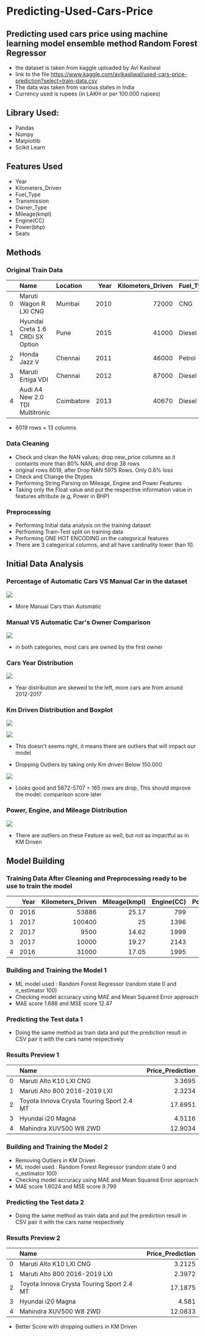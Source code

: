 # Predicting-Used-Cars-Price

## Predicting used cars price using machine learning model ensemble method Random Forest Regressor
* the dataset is taken from kaggle uploaded by Avi Kasliwal
* link to the file https://www.kaggle.com/avikasliwal/used-cars-price-prediction?select=train-data.csv
* The data was taken from various states in India
* Currency used is rupees (in LAKH or per 100.000 rupees)

## Library Used:
* Pandas
* Numpy
* Matplotlib
* Scikit Learn

## Features Used
* Year
* Kilometers_Driven
* Fuel_Type
* Transmission
* Owner_Type
* Mileage(kmpl)
* Engine(CC)
* Power(bhp)
* Seats

## Methods
### Original Train Data

|    | Name                             | Location   |   Year |   Kilometers_Driven | Fuel_Type   | Transmission   | Owner_Type   |   Mileage(kmpl) |   Engine(CC) |   Power(bhp) |   Seats |   Price |
|---:|:---------------------------------|:-----------|-------:|--------------------:|:------------|:---------------|:-------------|----------------:|-------------:|-------------:|--------:|--------:|
|  0 | Maruti Wagon R LXI CNG           | Mumbai     |   2010 |               72000 | CNG         | Manual         | First        |           26.6  |          998 |        58.16 |       5 |    1.75 |
|  1 | Hyundai Creta 1.6 CRDi SX Option | Pune       |   2015 |               41000 | Diesel      | Manual         | First        |           19.67 |         1582 |       126.2  |       5 |   12.5  |
|  2 | Honda Jazz V                     | Chennai    |   2011 |               46000 | Petrol      | Manual         | First        |           18.2  |         1199 |        88.7  |       5 |    4.5  |
|  3 | Maruti Ertiga VDI                | Chennai    |   2012 |               87000 | Diesel      | Manual         | First        |           20.77 |         1248 |        88.76 |       7 |    6    |
|  4 | Audi A4 New 2.0 TDI Multitronic  | Coimbatore |   2013 |               40670 | Diesel      | Automatic      | Second       |           15.2  |         1968 |       140.8  |       5 |   17.74 |

* 6019 rows × 13 columns

### Data Cleaning
* Check and clean the NAN values; drop new_price columns as it containts more than 80% NAN, and drop 38 rows
* original rows 6019, after Drop NAN 5975 Rows. Only 0.6% loss
* Check and Change the Dtypes
* Performing String Parsing on Mileage, Engine and Power Features
* Taking only the Float value and put the respective information value in features attribute (e.g, Power in BHP)


### Preprocessing 
* Performing Initial data analysis on the training dataset
* Perfroming Train-Test split on training data
* Performing ONE HOT ENCODING on the categorical features
* There are 3 categorical columns, and all have cardinality lower than 10.

## Initial Data Analysis

### Percentage of Automatic Cars VS Manual Car in the dataset

![](/image/manualvstransmissionpie.png)

* More Manual Cars than Automatic

### Manual VS Automatic Car's Owner Comparison

![](/image/manualvstransmissionownertype.png)

* in both categories, most cars are owned by the first owner

### Cars Year Distribution

![](/image/yeardistribution.png)

* Year distribution are skewed to the left, more cars are from around 2012-2017

### Km Driven Distribution and Boxplot

![](/image/kilometerdistribution.png)

![](/image/kilometerdboxplot.png)

* This doesn't seems right, it means there are outliers that will impact our model

* Dropping Outliers by taking only Km driven Below 150.000

![](/image/kilometerdistribution4.png)

* Looks good and 5872-5707 = 165 rows are drop, This should improve the model. comparison score later

### Power, Engine, and Mileage Distribution

![](/image/3hist.png)

* There are outliers on these Feature as well, but not as impactful as in KM Driven


## Model Building


### Training Data After Cleaning and Preprocessing ready to be use to train the model

|    |   Year |   Kilometers_Driven |   Mileage(kmpl) |   Engine(CC) |   Power(bhp) |   Seats |   0 |   1 |   2 |   3 |   4 |   5 |   6 |   7 |   8 |   9 |
|---:|-------:|--------------------:|----------------:|-------------:|-------------:|--------:|----:|----:|----:|----:|----:|----:|----:|----:|----:|----:|
|  0 |   2016 |               53886 |           25.17 |          799 |        53.3  |       5 |   0 |   0 |   0 |   1 |   0 |   1 |   1 |   0 |   0 |   0 |
|  1 |   2017 |              100400 |           25    |         1396 |        69    |       5 |   0 |   1 |   0 |   0 |   0 |   1 |   1 |   0 |   0 |   0 |
|  2 |   2017 |                9500 |           14.62 |         1999 |       149.92 |       5 |   0 |   0 |   0 |   1 |   1 |   0 |   1 |   0 |   0 |   0 |
|  3 |   2017 |               10000 |           19.27 |         2143 |       167.62 |       5 |   0 |   1 |   0 |   0 |   1 |   0 |   1 |   0 |   0 |   0 |
|  4 |   2016 |               31000 |           17.05 |         1995 |       190    |       5 |   0 |   1 |   0 |   0 |   1 |   0 |   1 |   0 |   0 |   0 |



### Building and Training the Model 1
* ML model used : Random Forest Regressor (random state 0 and n_estimator 100)
* Checking model accuracy using MAE and Mean Squared Error approach
* MAE score 1.688 and MSE score 12.47

### Predicting the Test data 1
* Doing the same method as train data and put the prediction result in CSV pair it with the cars name respectively

### Results Preview 1

|    | Name                                      |   Price_Prediction |
|---:|:------------------------------------------|-------------------:|
|  0 | Maruti Alto K10 LXI CNG                   |             3.3695 |
|  1 | Maruti Alto 800 2016-2019 LXI             |             2.3234 |
|  2 | Toyota Innova Crysta Touring Sport 2.4 MT |            17.6951 |
|  3 | Hyundai i20 Magna                         |             4.5116 |
|  4 | Mahindra XUV500 W8 2WD                    |            12.9034 |


### Building and Training the Model 2
* Removing Outliers in KM Driven
* ML model used : Random Forest Regressor (random state 0 and n_estimator 100)
* Checking model accuracy using MAE and Mean Squared Error approach
* MAE score 1.6024 and MSE score 9.799

### Predicting the Test data 2
* Doing the same method as train data and put the prediction result in CSV pair it with the cars name respectively

### Results Preview 2

|    | Name                                      |   Price_Prediction |
|---:|:------------------------------------------|-------------------:|
|  0 | Maruti Alto K10 LXI CNG                   |             3.2125 |
|  1 | Maruti Alto 800 2016-2019 LXI             |             2.3972 |
|  2 | Toyota Innova Crysta Touring Sport 2.4 MT |            17.1875 |
|  3 | Hyundai i20 Magna                         |             4.581  |
|  4 | Mahindra XUV500 W8 2WD                    |            12.0833 |

* Better Score with dropping outliers in KM Driven
